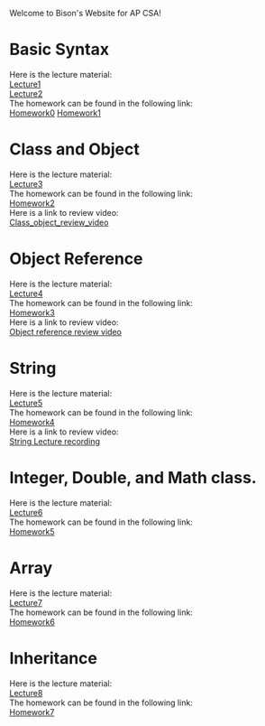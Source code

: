 Welcome to Bison's Website for AP CSA!

# Basic Syntax
Here is the lecture material:\
[Lecture1](https://github.com/Bison2001/AP_CSA/blob/main/Lecture1)\
[Lecture2](https://github.com/Bison2001/AP_CSA/blob/main/Lecture2)\
The homework can be found in the following link:\
[Homework0](https://github.com/Bison2001/AP_CSA/blob/main/HW0)
[Homework1](https://github.com/Bison2001/AP_CSA/blob/main/HW1)


# Class and Object
Here is the lecture material:\
[Lecture3](https://github.com/Bison2001/AP_CSA/blob/main/Lecture3)\
The homework can be found in the following link:\
[Homework2](https://github.com/Bison2001/AP_CSA/blob/main/HW2)\
Here is a link to review video:\
[Class_object_review_video](https://pan.baidu.com/s/1bncloDak1PK8jqouMeQU6g?pwd=g8js)


# Object Reference
Here is the lecture material:\
[Lecture4](https://github.com/Bison2001/AP_CSA/blob/main/Lecture4)\
The homework can be found in the following link:\
[Homework3](https://github.com/Bison2001/AP_CSA/blob/main/HW3)\
Here is a link to review video:\
[Object reference review video](https://pan.baidu.com/s/1khSs0RsdB4EGwXf2pY-ezw?pwd=9usa)


# String
Here is the lecture material:\
[Lecture5](https://github.com/Bison2001/AP_CSA/blob/main/Lecture5)\
The homework can be found in the following link:\
[Homework4](https://github.com/Bison2001/AP_CSA/blob/main/HW4)\
Here is a link to review video:\
[String Lecture recording](https://pan.baidu.com/s/1FWuOoD8EDndmHfbiwwJjmA?pwd=9hfg)

# Integer, Double, and Math class.
Here is the lecture material:\
[Lecture6](https://github.com/Bison2001/AP_CSA/blob/main/Lecture6)\
The homework can be found in the following link:\
[Homework5](https://github.com/Bison2001/AP_CSA/blob/main/HW5)

# Array
Here is the lecture material:\
[Lecture7](https://github.com/Bison2001/AP_CSA/blob/main/Lecture7)\
The homework can be found in the following link:\
[Homework6](https://github.com/Bison2001/AP_CSA/blob/main/HW6)

# Inheritance
Here is the lecture material:\
[Lecture8](https://github.com/Bison2001/AP_CSA/blob/main/Lecture8)\
The homework can be found in the following link:\
[Homework7](https://github.com/Bison2001/AP_CSA/blob/main/HW7)
